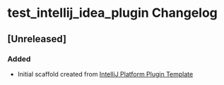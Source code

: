 <!-- Keep a Changelog guide -> https://keepachangelog.com -->

# test_intellij_idea_plugin Changelog

## [Unreleased]
### Added
- Initial scaffold created from [IntelliJ Platform Plugin Template](https://github.com/JetBrains/intellij-platform-plugin-template)
